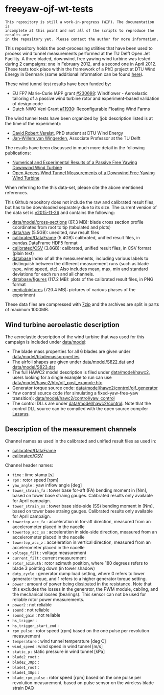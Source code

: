 
# freeyaw-ojf-wt-tests

```
This repository is still a work-in-progress (WIP). The documentation is
incomplete at this point and not all of the scripts to reproduce the results are
in the repository yet. Please contact the author for more information.
```

This repository holds the post-processing utilities that have been used to
process wind tunnel measurements performed at the TU Delft Open Jet Facility.
A three bladed, downwind, free yawing wind turbine was tested during 2 campaigns:
one in February 2012, and a second one in April 2012. These tests took place
within the framework of a PhD project at DTU Wind Energy in Denmark (some
additional information can be found
[here](http://orbit.dtu.dk/en/projects/highly-flexible-wind-turbine-rotor-design%28498c5d0c-69b8-4fbd-96b0-a37ea9013789%29.html)).

These wind tunnel test results have been funded by:

* EU FP7 Marie-Curie IAPP grant [#230698](http://cordis.europa.eu/project/rcn/90495_en.html):
Windflower - Aeroelastic tailoring of a passive wind turbine rotor and
experiment-based validation of design code
* Dutch NWO Veni Grant [#11930](http://www.nwo.nl/onderzoek-en-resultaten/onderzoeksprojecten/45/2300167745.html):
Reconfigurable Floating Wind Farms

The wind tunnel tests have been organized by (job description listed is at the
time of the experiment):

* [David Robert Verelst](http://orcid.org/0000-0002-3687-0636), PhD student at DTU Wind Energy
* [Jan-Willem van Wingerden](http://www.dcsc.tudelft.nl/~jwvanwingerden/index.shtml), Associate Professor at the TU Delft

The results have been discussed in much more detail in the following publications:

* [Numerical and Experimental Results of a Passive Free Yawing Downwind Wind Turbine](http://orbit.dtu.dk/en/publications/numerical-and-experimental-results-of-a-passive-free-yawing-downwind-wind-turbine%28b4d534ad-b3c1-42e7-87b6-d72d1c21ea6c%29.html)
* [Open Access Wind Tunnel Measurements of a Downwind Free Yawing Wind Turbine](http://dx.doi.org/10.1088/1742-6596/753/7/072013)

When referring to the this data-set, please cite the above mentioned references.

This Github repository does not include the raw and calibrated result files,
but has to be downloaded separately due to its size. The current version of the
data set is [v2015-11-26](https://data.deic.dk/shared/62ffdf2d57c8a0133a7f3a43671d0e23)
and contains the following:

* [data/model/cross-sections](https://data.deic.dk/shared/34d18938b18e204f72bf182b0d913ef2) (67.3 MB):
blade cross section profile coordinates from root to tip (tabulated and plots)
* [data/raw](https://data.deic.dk/shared/2d9ae456b8cbefd0b399f9f1403f4497) (5.5GB):
unedited, raw result files
* [calibrated/DataFrame](https://data.deic.dk/shared/98ff753fd65e9ee589a5e11d837a20a1) (5.4GB):
calibrated, unified result files, in pandas.DataFrame HDF5 format
* [calibrated/CSV](https://data.deic.dk/shared/bcccf37b2adf03cd56652974603c541b) (3.8GB):
calibrated, unified result files, in CSV format (plain text)
* [database](https://data.deic.dk/shared/2bc207f4173783e95878d868e780c2fb)
Index of all the measurements, including various labels to distinguish between the
different measurement runs (such as blade type, wind speed, etc). Also includes
mean, max, min and standard deviations for each run and all channels.
* [database/figures](https://data.deic.dk/shared/38fbad00d00057c3834c17bdbabf7b66) (117.2 MB):
plots of the calibrated result files, in PNG format
* [media/pictures](https://data.deic.dk/shared/32990785caddb7f704bd4384cf03429c) (720.4 MB):
pictures of various phases of the experiment

These data files are compressed with [7zip](http://www.7-zip.org/) and the
archives are split in parts of maximum 1000MB.


## Wind turbine aeroelastic description

The aeroelastic description of the wind turbine that was used for this campaign 
is included under [data/model](data/model):

* The blade mass properties for all 6 blades are given under [data/model/blademassproperties](data/model/blademassproperties)
* The airfoil shapes are given under [data/model/S822.dat](data/model/S822.dat)
and [data/model/S823.dat](data/model/S823.dat)
* The full HAWC2 model description is filed under [data/model/hawc2](data/model/hawc2),
users looking for a single example to run can use
[data/model/hawc2/htc/ojf_post_example.htc](data/model/hawc2/htc/ojf_post_example.htc)
* Generator torque source code:
[data/model/hawc2/control/ojf_generator](data/model/hawc2/control/ojf_generator)
* Yaw control source code (for simulating a fixed-yaw-free-yaw transition):
[data/model/hawc2/control/yaw_control](data/model/hawc2/control/yaw_control)
* The control DLLs are under [data/model/hawc2/control](data/model/hawc2/control).
Note that the control DLL source can be compiled with the open source compiler
[Lazarus](https://www.lazarus-ide.org/).


## Description of the measurement channels

Channel names as used in the calibrated and unified result files as used in:

* [calibrated/DataFrame](https://data.deic.dk/shared/98ff753fd65e9ee589a5e11d837a20a1)
* [calibrated/CSV](https://data.deic.dk/shared/bcccf37b2adf03cd56652974603c541b)

Channel header names:

* ```time``` : time stamp [s]
* ```rpm``` : rotor speed [rpm]
* ```yaw_angle``` : yaw inflow angle [deg]
* ```tower_strain_fa``` : tower base for-aft (FA) bending moment in [Nm], based on tower
base straing gauges. Calibrated results only available for April campaign.
* ```tower_strain_ss``` : tower base side-side (SS) bending moment in [Nm], based on tower
base straing gauges. Calibrated results only available for April campaign.
* ```towertop_acc_fa``` : acceleration in for-aft direction, measured from an
accelerometer placed in the nacelle
* ```towertop_acc_ss``` : acceleration in side-side direction, measured from an
accelerometer placed in the nacelle
* ```towertop_acc_z``` : acceleration in vertical direction, measured from an
accelerometer placed in the nacelle
* ```voltage_filt``` : voltage measurement
* ```current_filt``` : current measurement
* ```rotor_azimuth``` : rotor azimuth position, where 180 degrees refers to
blade 3 pointing down (in tower shadow)
* ```duty_cycle``` : generator dump load setting, where 0 refers to lower generator
torque, and 1 refers to a higher generator torque setting.
* ```power``` : amount of power being dissipated in the resistance. Note that
this excludes the losses in the generator, the PWM module, cabling, and the mechanical
losses (bearings). This sensor can not be used for reliable rotor power measurements.
* ```power2``` : not reliable
* ```sound``` : not reliable
* ```sound_gain``` : not reliable
* ```hs_trigger``` :
* ```hs_trigger_start_end``` :
* ```rpm_pulse``` : rotor speed [rpm] based on the one pulse per revolution
measurement
* ```temperature``` : wind tunnel temperature [deg C]
* ```wind_speed``` : wind speed in wind tunnel [m/s]
* ```static_p``` : static pressure in wind tunnel [kPa]
* ```blade2_root``` :
* ```blade2_30pc``` :
* ```blade1_root``` :
* ```blade1_30pc``` :
* ```blade_rpm_pulse``` : rotor speed [rpm] based on the one pulse per
revolution measurement, based on pulse sensor on the wireless blade strain DAQ

